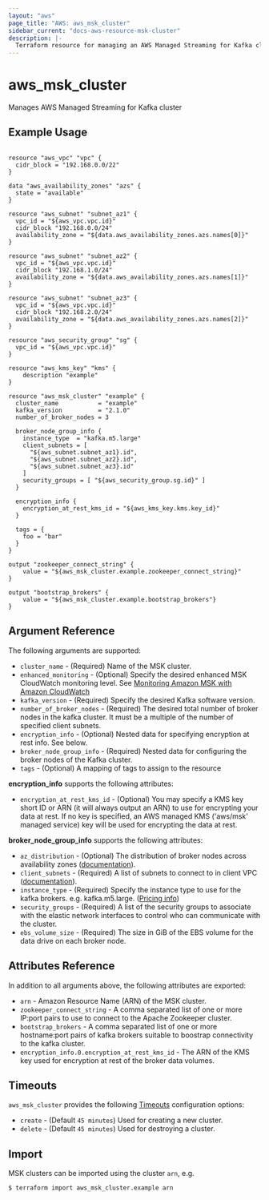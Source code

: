 ```yaml
---
layout: "aws"
page_title: "AWS: aws_msk_cluster"
sidebar_current: "docs-aws-resource-msk-cluster"
description: |-
  Terraform resource for managing an AWS Managed Streaming for Kafka cluster
---
```


# aws_msk_cluster

Manages AWS Managed Streaming for Kafka cluster

## Example Usage

```hcl

resource "aws_vpc" "vpc" {
  cidr_block = "192.168.0.0/22"
}

data "aws_availability_zones" "azs" {
  state = "available"
}

resource "aws_subnet" "subnet_az1" {
  vpc_id = "${aws_vpc.vpc.id}"
  cidr_block "192.168.0.0/24"
  availability_zone = "${data.aws_availability_zones.azs.names[0]}"
}

resource "aws_subnet" "subnet_az2" {
  vpc_id = "${aws_vpc.vpc.id}"
  cidr_block "192.168.1.0/24"
  availability_zone = "${data.aws_availability_zones.azs.names[1]}"
}

resource "aws_subnet" "subnet_az3" {
  vpc_id = "${aws_vpc.vpc.id}"
  cidr_block "192.168.2.0/24"
  availability_zone = "${data.aws_availability_zones.azs.names[2]}"
}

resource "aws_security_group" "sg" {
  vpc_id = "${aws_vpc.vpc.id}"
}

resource "aws_kms_key" "kms" {
    description "example"
}

resource "aws_msk_cluster" "example" {
  cluster_name           = "example"
  kafka_version          = "2.1.0"
  number_of_broker_nodes = 3

  broker_node_group_info {
    instance_type  = "kafka.m5.large"
    client_subnets = [
      "${aws_subnet.subnet_az1}.id",
      "${aws_subnet.subnet_az2}.id",
      "${aws_subnet.subnet_az3}.id"
    ]
    security_groups = [ "${aws_security_group.sg.id}" ]
  }

  encryption_info {
    encryption_at_rest_kms_id = "${aws_kms_key.kms.key_id}"
  }

  tags = {
    foo = "bar"
  }
}

output "zookeeper_connect_string" {
    value = "${aws_msk_cluster.example.zookeeper_connect_string}"
}

output "bootstrap_brokers" {
    value = "${aws_msk_cluster.example.bootstrap_brokers"}
}

```

## Argument Reference

The following arguments are supported:

* `cluster_name` - (Required) Name of the MSK cluster.
* `enhanced_monitoring` - (Optional) Specify the desired enhanced MSK CloudWatch monitoring level.  See [Monitoring Amazon MSK with Amazon CloudWatch](https://docs.aws.amazon.com/msk/latest/developerguide/monitoring.html)
* `kafka_version` - (Required) Specify the desired Kafka software version.
* `number_of_broker_nodes` - (Required) The desired total number of broker nodes in the kafka cluster.  It must be a multiple of the number of specified client subnets.
* `encryption_info` - (Optional) Nested data for specifying encryption at rest info.  See below.
* `broker_node_group_info` - (Required) Nested data for configuring the broker nodes of the Kafka cluster.
* `tags` - (Optional) A mapping of tags to assign to the resource

**encryption_info** supports the following attributes:

* `encryption_at_rest_kms_id` - (Optional) You may specify a KMS key short ID or ARN (it will always output an ARN) to use for encrypting your data at rest.  If no key is specified, an AWS managed KMS ('aws/msk' managed service) key will be used for encrypting the data at rest.

**broker_node_group_info** supports the following attributes:

* `az_distribution` - (Optional) The distribution of broker nodes across availability zones ([documentation](https://docs.aws.amazon.com/msk/1.0/apireference/clusters.html#clusters-model-brokerazdistribution)).
* `client_subnets` - (Required) A list of subnets to connect to in client VPC ([documentation](https://docs.aws.amazon.com/msk/1.0/apireference/clusters.html#clusters-prop-brokernodegroupinfo-clientsubnets)).
* `instance_type` - (Required) Specify the instance type to use for the kafka brokers. e.g. kafka.m5.large. ([Pricing info](https://aws.amazon.com/msk/pricing/))
* `security_groups` - (Required) A list of the security groups to associate with the elastic network interfaces to control who can communicate with the cluster.
* `ebs_volume_size` - (Required) The size in GiB of the EBS volume for the data drive on each broker node.

## Attributes Reference

In addition to all arguments above, the following attributes are exported:

* `arn` - Amazon Resource Name (ARN) of the MSK cluster.
* `zookeeper_connect_string` - A comma separated list of one or more IP:port pairs to use to connect to the Apache Zookeeper cluster.
* `bootstrap_brokers` - A comma separated list of one or more hostname:port pairs of kafka brokers suitable to boostrap connectivity to the kafka cluster.
* `encryption_info.0.encryption_at_rest_kms_id` - The ARN of the KMS key used for encryption at rest of the broker data volumes.

## Timeouts

`aws_msk_cluster` provides the following [Timeouts](/docs/configuration/resources.html#timeouts) configuration options:

* `create` - (Default `45 minutes`) Used for creating a new cluster.
* `delete` - (Default `45 minutes`) Used for destroying a cluster.

## Import

MSK clusters can be imported using the cluster `arn`, e.g.

```
$ terraform import aws_msk_cluster.example arn
```